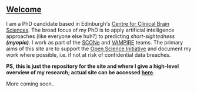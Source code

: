 ## [Welcome](https://fyii200.github.io)
I am a PhD candidate based in Edinburgh's [Centre for Clinical Brain Sciences](https://www.ed.ac.uk/clinical-brain-sciences). The broad focus of my PhD is to apply artificial intelligence
approaches (like everyone else huh?) to predicting *short-sightedness **(myopia)***. I work as part of the [SCONe](https://www.ed.ac.uk/clinical-sciences/ophthalmology/scone/about-scone) 
and [VAMPIRE](https://vampire.computing.dundee.ac.uk) teams. The primary aims of this site are to support the [Open Science Initiative](https://en.wikipedia.org/wiki/Open_science)
and document my work where possible, i.e. if not at risk of confidential data breaches.

**PS, this is just the repository for the site and where I give a high-level overview of my research; actual site can be accessed [here](https://fyii200.github.io).**

More coming soon..


